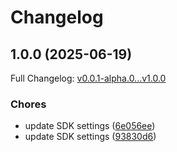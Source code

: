 # Changelog

## 1.0.0 (2025-06-19)

Full Changelog: [v0.0.1-alpha.0...v1.0.0](https://github.com/mwe1/millionways-python-sdk/compare/v0.0.1-alpha.0...v1.0.0)

### Chores

* update SDK settings ([6e056ee](https://github.com/mwe1/millionways-python-sdk/commit/6e056eecbe231ef7dd57178881db0403f9bc4ed7))
* update SDK settings ([93830d6](https://github.com/mwe1/millionways-python-sdk/commit/93830d6d621097004e11263ffdeec2e1483ef6ea))
